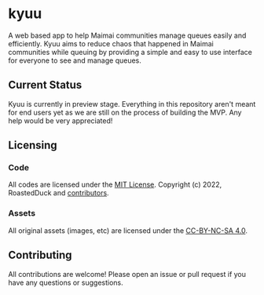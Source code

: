 # kyuu

A web based app to help Maimai communities manage queues easily and efficiently. Kyuu aims to reduce chaos that happened in Maimai communities while queuing by providing a simple and easy to use interface for everyone to see and manage queues.

## Current Status
Kyuu is currently in preview stage. Everything in this repository aren't meant for end users yet as we are still on the process of building the MVP. Any help would be very appreciated!

## Licensing

### Code

All codes are licensed under the [MIT License](https://github.com/roastedduk/kyuu/blob/master/LICENSE.md). Copyright (c) 2022, RoastedDuck and [contributors](https://github.com/roastedduk/kyuu/graphs/contributors).

### Assets

All original assets (images, etc) are licensed under the [CC-BY-NC-SA 4.0](https://creativecommons.org/licenses/by-nc-sa/4.0/).

## Contributing

All contributions are welcome! Please open an issue or pull request if you have any questions or suggestions.
